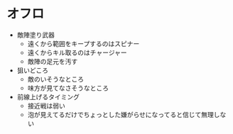 # オフロ
- 敵陣塗り武器
  - 遠くから範囲をキープするのはスピナー
  - 遠くからキル取るのはチャージャー
  - 敵陣の足元を汚す
- 狙いどころ
  - 敵のいそうなところ
  - 味方が見てなさそうなところ
- 前線上げるタイミング
  - 接近戦は弱い
  - 泡が見えてるだけでちょっとした嫌がらせになってると信じて無理しない